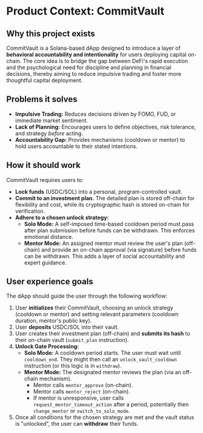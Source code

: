 # Product Context: CommitVault

## Why this project exists

CommitVault is a Solana-based dApp designed to introduce a layer of **behavioral
accountability and intentionality** for users deploying capital on-chain. The
core idea is to bridge the gap between DeFi's rapid execution and the
psychological need for discipline and planning in financial decisions, thereby
aiming to reduce impulsive trading and foster more thoughtful capital
deployment.

## Problems it solves

- **Impulsive Trading:** Reduces decisions driven by FOMO, FUD, or immediate
  market sentiment.
- **Lack of Planning:** Encourages users to define objectives, risk tolerance,
  and strategy _before_ acting.
- **Accountability Gap:** Provides mechanisms (cooldown or mentor) to hold users
  accountable to their stated intentions.

## How it should work

CommitVault requires users to:

- **Lock funds** (USDC/SOL) into a personal, program-controlled vault.
- **Commit to an investment plan.** The detailed plan is stored off-chain for
  flexibility and cost, while its cryptographic hash is stored on-chain for
  verification.
- **Adhere to a chosen unlock strategy:**
  - **Solo Mode:** A self-imposed time-based cooldown period must pass after
    plan submission before funds can be withdrawn. This enforces emotional
    distance.
  - **Mentor Mode:** An assigned mentor must review the user's plan (off-chain)
    and provide an on-chain approval (via signature) before funds can be
    withdrawn. This adds a layer of social accountability and expert guidance.

## User experience goals

The dApp should guide the user through the following workflow:

1. User **initializes** their CommitVault, choosing an unlock strategy (cooldown
   or mentor) and setting relevant parameters (cooldown duration, mentor's
   public key).
2. User **deposits** USDC/SOL into their vault.
3. User creates their investment plan (off-chain) and **submits its hash** to
   their on-chain vault (`submit_plan` instruction).
4. **Unlock Gate Processing:**
   - **Solo Mode:** A cooldown period starts. The user must wait until
     `cooldown_end`. They might then call an `unlock_vault_cooldown` instruction
     (or this logic is in `withdraw`).
   - **Mentor Mode:** The designated mentor reviews the plan (via an off-chain
     mechanism).
     - Mentor calls `mentor_approve` (on-chain).
     - Mentor calls `mentor_reject` (on-chain).
     - If mentor is unresponsive, user calls `request_mentor_timeout_action`
       after a period, potentially then `change_mentor` or
       `switch_to_solo_mode`.
5. Once all conditions for the chosen strategy are met and the vault status is
   "unlocked", the user can **withdraw** their funds.
